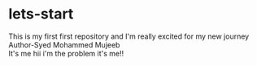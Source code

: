 # lets-start
This is my first first repository and I'm really excited for my new journey
<br>
Author-Syed Mohammed Mujeeb
<br>
It's me hii i'm the problem it's me!!